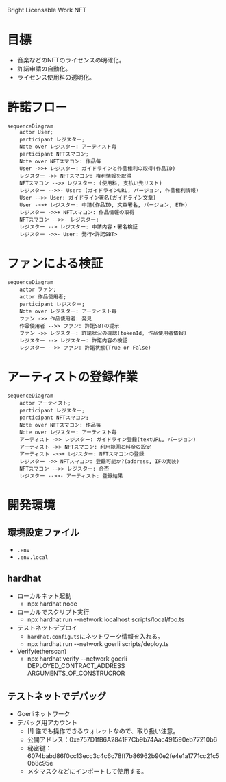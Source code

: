Bright Licensable Work NFT

# 目標
- 音楽などのNFTのライセンスの明確化。
- 許諾申請の自動化。
- ライセンス使用料の透明化。


# 許諾フロー
```mermaid
sequenceDiagram
    actor User;
    participant レジスター;
    Note over レジスター: アーティスト毎
    participant NFTスマコン;
    Note over NFTスマコン: 作品毎
    User ->>+ レジスター: ガイドラインと作品権利の取得(作品ID)
    レジスター ->> NFTスマコン: 権利情報を取得
    NFTスマコン -->> レジスター: (使用料, 支払い先リスト)
    レジスター -->>- User: (ガイドラインURL, バージョン, 作品権利情報)
    User -->> User: ガイドライン署名(ガイドライン文章)
    User ->>+ レジスター: 申請(作品ID, 文章署名, バージョン, ETH)
    レジスター ->>+ NFTスマコン: 作品情報の取得
    NFTスマコン -->>- レジスター: 
    レジスター --> レジスター: 申請内容・署名検証
    レジスター ->>- User: 発行<許諾SBT>
```
# ファンによる検証
```mermaid
sequenceDiagram
    actor ファン;
    actor 作品使用者;
    participant レジスター;
    Note over レジスター: アーティスト毎
    ファン ->> 作品使用者: 発見
    作品使用者 -->> ファン: 許諾SBTの提示
    ファン ->> レジスター: 許諾状況の確認(tokenId, 作品使用者情報)
    レジスター --> レジスター: 許諾内容の検証
    レジスター -->> ファン: 許諾状態(True or False)
```
# アーティストの登録作業
```mermaid
sequenceDiagram
    actor アーティスト;
    participant レジスター;
    participant NFTスマコン;
    Note over NFTスマコン: 作品毎
    Note over レジスター: アーティスト毎
    アーティスト ->> レジスター: ガイドライン登録(textURL, バージョン)
    アーティスト ->> NFTスマコン: 利用範囲と料金の設定
    アーティスト ->>+ レジスター: NFTスマコンの登録
    レジスター ->> NFTスマコン: 登録可能か?(address, IFの実装)
    NFTスマコン -->> レジスター: 合否
    レジスター -->>- アーティスト: 登録結果
```

# 開発環境
## 環境設定ファイル
- `.env`
- `.env.local`

## hardhat
- ローカルネット起動
    - npx hardhat node
- ローカルでスクリプト実行
    -  npx hardhat run --network localhost scripts/local/foo.ts
- テストネットデプロイ
  - `hardhat.config.ts`にネットワーク情報を入れる。
  - npx hardhat run --network goerli scripts/deploy.ts
- Verify(etherscan)
  - npx hardhat verify --network goerli DEPLOYED_CONTRACT_ADDRESS ARGUMENTS_OF_CONSTRUCROR


## テストネットでデバッグ
- Goerliネットワーク
- デバッグ用アカウント
  - [!] 誰でも操作できるウォレットなので、取り扱い注意。
  - 公開アドレス：0xe757D1fB6A2841F7Cb9b74Aac491590eb77210b6
  - 秘密鍵：6074babd86f0cc13ecc3c4c6c78ff7b86962b90e2fe4e1a1771cc21c50b8c95e
  - メタマスクなどにインポートして使用する。
